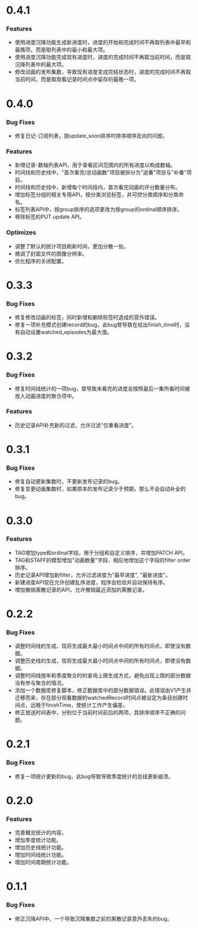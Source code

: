 # 0.4.1
### Features
* 使用进度沉降功能生成新进度时，进度的开始和完成时间不再取列表中最早和最晚项，而是取列表中的最小和最大项。
* 使用进度沉降功能完成现有进度时，进度的完成时间不再取当前时间，而是取沉降列表中的最大项。
* 修改动画的发布集数，导致现有进度变成完结状态时，进度的完成时间不再取当前时间，而是取观看记录时间点中留存的最晚一项。

# 0.4.0
### Bug Fixes
* 修复日记-订阅列表，按update_soon排序时排序顺序反向的问题。
### Features
* 新增记录-数轴列表API，用于查看区间范围内的所有进度以构成数轴。
* 时间线和历史线中，"首次看完/总动画数"项目被拆分为"追番"项目与"补番"项目。
* 时间线和历史线中，新增每个时间段内，首次看完动画的评分数量分布。
* 增加标签分组的相关专用API，按分类浏览标签，并可控分类顺序和分类命名。
* 标签列表API中，按group排序的选项更改为按group的ordinal顺序排序。
* 移除标签的PUT update API。
### Optimizes
* 调整了默认的统计项目刷新时间，更加分散一些。
* 微调了封面文件的图像分辨率。
* 优化程序的关闭配置。

# 0.3.3
### Bug Fixes
* 修复修改动画的标签，同时新增和删除标签时造成的意外错误。
* 修复一项补充模式创建record的bug，此bug曾导致在给出finish_time时，没有自动设置watched_episodes为最大值。

# 0.3.2
### Bug Fixes
* 修复时间线统计的一项bug，曾导致未看完的进度会按照最后一集所看时间被放入动画进度的聚合项中。
### Features
* 历史记录API补充新的过滤，允许过滤"仅重看进度"。

# 0.3.1
### Bug Fixes
* 修复自动更新集数时，不更新发布记录的bug。
* 修复变更动画集数时，如果原本的发布记录少于预期，那么不会自动补全的bug。

# 0.3.0
### Features
* TAG增加type和ordinal字段，用于分组和自定义排序，并增加PATCH API。
* TAG和STAFF的模型增加"动画数量"字段，相应地增加这个字段的filter order排序。
* 历史记录API增加新filter，允许过滤进度为"最早进度", "最新进度"。
* 新建进度API现在允许创建乱序进度，程序会检验并自动保持有序。
* 增加撤销离散记录的API，允许撤销最近添加的离散记录。

# 0.2.2
### Bug Fixes
* 调整时间线的生成，现将生成最大最小时间点中间的所有时间点，即使没有数据。
* 调整历史线的生成，现将生成最大最小时间点中间的所有时间点，即使没有数据。
* 调整时间线按年和季度聚合时的查询上限生成方式，避免出现上限的部分数据没有参与聚合的情况。
* 添加一个数据库修复脚本，修正数据库中的部分数据错误。此错误由V1产生并迁移而来，存在部分观看数据的watchedRecord时间点被设定为条目创建时间点，远晚于finishTime，使统计工作产生偏差。
* 修正放送时间表中，分别位于当前时间前后的两项，其排序顺序不正确的问题。

# 0.2.1
### Bug Fixes
* 修复一项统计更新的bug，此bug导致导致季度统计的总线更新崩溃。

# 0.2.0
### Features
* 完善概览统计的内容。
* 增加季度统计功能。
* 增加历史线统计功能。
* 增加时间线统计功能。
* 增加时间周期统计功能。

# 0.1.1
### Bug Fixes
* 修正沉降API中，一个导致沉降集数之前的离散记录意外丢失的bug。